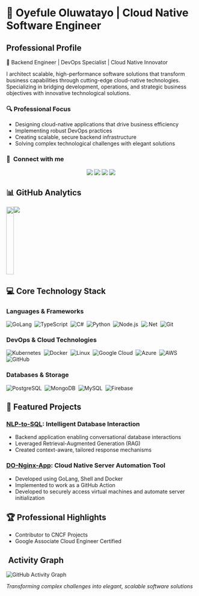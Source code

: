 # 👋 Oyefule Oluwatayo | Cloud Native Software Engineer

## Professional Profile

🚀 Backend Engineer | DevOps Specialist | Cloud Native Innovator

I architect scalable, high-performance software solutions that transform business capabilities through cutting-edge cloud-native technologies. Specializing in bridging development, operations, and strategic business objectives with innovative technological solutions.

### 🔍 Professional Focus
- Designing cloud-native applications that drive business efficiency
- Implementing robust DevOps practices
- Creating scalable, secure backend infrastructure
- Solving complex technological challenges with elegant solutions

### :link: &nbsp;Connect with me
<div align='center'>
<a href="https://oyefuleoluwatayo.netlify.app" target="_blank"><img src="https://img.shields.io/badge/-Portfolio-8a7560?style=for-the-badge&logo=Google-Chrome&logoColor=white"/></a>
<a href="https://www.linkedin.com/in/oyefule-oluwatayo" target="_blank"><img src="https://img.shields.io/badge/-LinkedIn-0077B5?style=for-the-badge&logo=Linkedin&logoColor=white"/></a>
<a href="mailto:oyefuleoluwatayo@gmail.com?subject=Professional%20Opportunity" target="_blank"><img src="https://img.shields.io/badge/-Email-0F9D58?style=for-the-badge&logo=Gmail&logoColor=white"/></a>
<a href="https://www.github.com/gentcod" target="_blank"><img src="https://img.shields.io/badge/-GitHub-05122A?style=for-the-badge&logo=github&logoColor=white"/></a>
</div>

## 📊 GitHub Analytics

<div align="center" style="display:flex;">
<a href="https://www.github.com/gentcod">
  <img height="180em" width="100%" src="https://github-readme-stats-eight-theta.vercel.app/api?username=gentcod&show_icons=true&theme=algolia&include_all_commits=true&count_private=true"/>
</a>

<a href="#">
  <img src="https://github-readme-stats.vercel.app/api/top-langs/?username=gentcod&langs_count=12&layout=compact&count_private=true&hide=html,css"/>
</a>
</div>

## 💻 Core Technology Stack

### Languages & Frameworks
![GoLang](https://img.shields.io/badge/-GoLang-white?style=flat&logo=go&logoColor=29beb0)&nbsp;
![TypeScript](https://img.shields.io/badge/-TypeScript-05123A?style=flat&logo=typescript&logoColor=007acc)&nbsp;
![C#](https://img.shields.io/badge/-C%23-800080?style=flat&logo=csharp&logoColor=white)&nbsp;
![Python](https://img.shields.io/badge/-Python-007acc?style=flat&logo=python&logoColor=ffe873)&nbsp;
![Node.js](https://img.shields.io/badge/-NodeJS-05122A?style=flat&logo=node.js&logoColor=339933)&nbsp;
![.Net](https://img.shields.io/badge/-.NET-5D3FD3?style=flat&logo=.net&logoColor=white)&nbsp;
![Git](https://img.shields.io/badge/-Git-05122A?style=flat&logo=git)&nbsp;

### DevOps & Cloud Technologies
![Kubernetes](https://img.shields.io/badge/-Kubernetes-326CE5?style=flat&logo=kubernetes&logoColor=white)&nbsp;
![Docker](https://img.shields.io/badge/-Docker-0db7ed?style=flat&logo=docker&logoColor=white)&nbsp;
![Linux](https://img.shields.io/badge/-Linux-fff?style=flat&logo=linux)&nbsp;
![Google Cloud](https://img.shields.io/badge/-Google%20Cloud-4285F4?style=flat&logo=google-cloud&logoColor=white)&nbsp;
![Azure](https://img.shields.io/badge/-Azure-0089D6?style=flat&logo=microsoft&logoColor=white)&nbsp;
![AWS](https://img.shields.io/badge/-AWS-232f3e?style=flat&logo=amazon&logoColor=ff9900)&nbsp;
![GitHub](https://img.shields.io/badge/-GitHub-05122A?style=flat&logo=github)&nbsp;

### Databases & Storage
![PostgreSQL](https://img.shields.io/badge/-Postgres-0064a5?style=flat&logo=postgresql&logoColor=white)&nbsp;
![MongoDB](https://img.shields.io/badge/-MongoDB-eee?style=flat&logo=mongodb&logoColor=green)&nbsp;
![MySQL](https://img.shields.io/badge/-MySQL-00758f?style=flat&logo=mysql&logoColor=f29111)&nbsp;
![Firebase](https://img.shields.io/badge/-Firebase-05122A?style=flat&logo=firebase&logoColor=FFCA28)&nbsp;

## 🚀 Featured Projects

### [NLP-to-SQL](https://github.com/gentcod/nlp-to-sql): Intelligent Database Interaction
- Backend application enabling conversational database interactions
- Leveraged Retrieval-Augmented Generation (RAG)
- Created context-aware, tailored response mechanisms

### [DO-Nginx-App](https://github.com/gentcod/do-nginx-app): Cloud Native Server Automation Tool
- Developed using GoLang, Shell and Docker
- Implemented to work as a GitHub Action 
- Developed to securely access virtual machines and automate server initialization

## 🏆 Professional Highlights
<!-- - Contributor to CNCF Projects: Meshery, Jaeger -->
- Contributor to CNCF Projects
- Google Associate Cloud Engineer Certified

## &nbsp;Activity Graph

<p align='center'>
  
![GitHub Activity Graph](https://github-readme-activity-graph.vercel.app/graph/?username=gentcod&bg_color=1F222E&color=F8D866&line=345a6a&point=FFFFFF&hide_border=true) 

</p>

*Transforming complex challenges into elegant, scalable software solutions*
